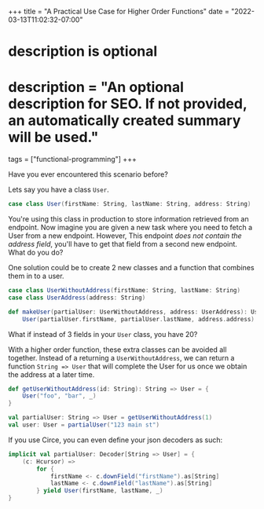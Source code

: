 +++
title = "A Practical Use Case for Higher Order Functions"
date = "2022-03-13T11:02:32-07:00"

#
# description is optional
#
# description = "An optional description for SEO. If not provided, an automatically created summary will be used."

tags = ["functional-programming"]
+++

Have you ever encountered this scenario before?

Lets say you have a class `User`.

```scala
case class User(firstName: String, lastName: String, address: String)
```
You're using this class in production to store information retrieved from an endpoint. Now imagine you are given a new task where you need to fetch a User from a new endpoint. However, This endpoint _does not contain the address field_, you'll have to get that field from a second new endpoint. What do you do?

One solution could be to create 2 new classes and a function that combines them in to a user. 

```scala
case class UserWithoutAddress(firstName: String, lastName: String)
case class UserAddress(address: String)

def makeUser(partialUser: UserWithoutAddress, address: UserAddress): User = 
    User(partialUser.firstName, partialUser.lastName, address.address)
```  

What if instead of 3 fields in your `User` class, you have 20?

With a higher order function, these extra classes can be avoided all together. Instead of a returning a `UserWithoutAddress`, we can return a function `String => User` that will complete the User for us once we obtain the address at a later time.

```scala
def getUserWithoutAddress(id: String): String => User = {
    User("foo", "bar", _)
}

val partialUser: String => User = getUserWithoutAddress(1)
val user: User = partialUser("123 main st")
```

If you use Circe, you can even define your json decoders as such:

```scala
implicit val partialUser: Decoder[String => User] = {
    (c: Hcursor) => 
        for {
            firstName <- c.downField("firstName").as[String]
            lastName <- c.downField("lastName").as[String]
        } yield User(firstName, lastName, _)
}
```




